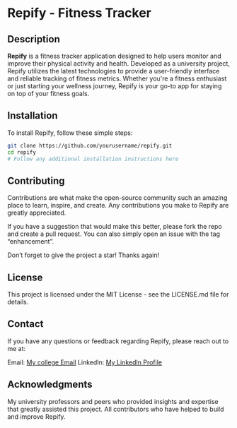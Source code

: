 # Repify - Fitness Tracker

## Description

**Repify** is a fitness tracker application designed to help users monitor and improve their physical activity and health. Developed as a university project, Repify utilizes the latest technologies to provide a user-friendly interface and reliable tracking of fitness metrics. Whether you're a fitness enthusiast or just starting your wellness journey, Repify is your go-to app for staying on top of your fitness goals.

## Installation

To install Repify, follow these simple steps:

```bash
git clone https://github.com/yourusername/repify.git
cd repify
# Follow any additional installation instructions here
```
## Contributing
Contributions are what make the open-source community such an amazing place to learn, inspire, and create. Any contributions you make to Repify are greatly appreciated.

If you have a suggestion that would make this better, please fork the repo and create a pull request. You can also simply open an issue with the tag “enhancement”.

Don’t forget to give the project a star! Thanks again!

## License
This project is licensed under the MIT License - see the LICENSE.md file for details.

## Contact
If you have any questions or feedback regarding Repify, please reach out to me at:

Email: [My college Email](a.zomorrodi.00.it@gmail.com)
LinkedIn: [My LinkedIn Profile](https://www.linkedin.com/in/4r4s8/)

## Acknowledgments

My university professors and peers who provided insights and expertise that greatly assisted this project.
All contributors who have helped to build and improve Repify.
